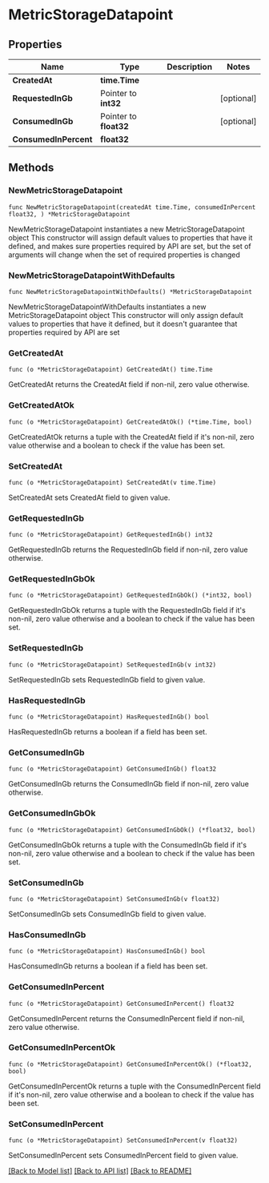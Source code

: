 # MetricStorageDatapoint

## Properties

Name | Type | Description | Notes
------------ | ------------- | ------------- | -------------
**CreatedAt** | **time.Time** |  | 
**RequestedInGb** | Pointer to **int32** |  | [optional] 
**ConsumedInGb** | Pointer to **float32** |  | [optional] 
**ConsumedInPercent** | **float32** |  | 

## Methods

### NewMetricStorageDatapoint

`func NewMetricStorageDatapoint(createdAt time.Time, consumedInPercent float32, ) *MetricStorageDatapoint`

NewMetricStorageDatapoint instantiates a new MetricStorageDatapoint object
This constructor will assign default values to properties that have it defined,
and makes sure properties required by API are set, but the set of arguments
will change when the set of required properties is changed

### NewMetricStorageDatapointWithDefaults

`func NewMetricStorageDatapointWithDefaults() *MetricStorageDatapoint`

NewMetricStorageDatapointWithDefaults instantiates a new MetricStorageDatapoint object
This constructor will only assign default values to properties that have it defined,
but it doesn't guarantee that properties required by API are set

### GetCreatedAt

`func (o *MetricStorageDatapoint) GetCreatedAt() time.Time`

GetCreatedAt returns the CreatedAt field if non-nil, zero value otherwise.

### GetCreatedAtOk

`func (o *MetricStorageDatapoint) GetCreatedAtOk() (*time.Time, bool)`

GetCreatedAtOk returns a tuple with the CreatedAt field if it's non-nil, zero value otherwise
and a boolean to check if the value has been set.

### SetCreatedAt

`func (o *MetricStorageDatapoint) SetCreatedAt(v time.Time)`

SetCreatedAt sets CreatedAt field to given value.


### GetRequestedInGb

`func (o *MetricStorageDatapoint) GetRequestedInGb() int32`

GetRequestedInGb returns the RequestedInGb field if non-nil, zero value otherwise.

### GetRequestedInGbOk

`func (o *MetricStorageDatapoint) GetRequestedInGbOk() (*int32, bool)`

GetRequestedInGbOk returns a tuple with the RequestedInGb field if it's non-nil, zero value otherwise
and a boolean to check if the value has been set.

### SetRequestedInGb

`func (o *MetricStorageDatapoint) SetRequestedInGb(v int32)`

SetRequestedInGb sets RequestedInGb field to given value.

### HasRequestedInGb

`func (o *MetricStorageDatapoint) HasRequestedInGb() bool`

HasRequestedInGb returns a boolean if a field has been set.

### GetConsumedInGb

`func (o *MetricStorageDatapoint) GetConsumedInGb() float32`

GetConsumedInGb returns the ConsumedInGb field if non-nil, zero value otherwise.

### GetConsumedInGbOk

`func (o *MetricStorageDatapoint) GetConsumedInGbOk() (*float32, bool)`

GetConsumedInGbOk returns a tuple with the ConsumedInGb field if it's non-nil, zero value otherwise
and a boolean to check if the value has been set.

### SetConsumedInGb

`func (o *MetricStorageDatapoint) SetConsumedInGb(v float32)`

SetConsumedInGb sets ConsumedInGb field to given value.

### HasConsumedInGb

`func (o *MetricStorageDatapoint) HasConsumedInGb() bool`

HasConsumedInGb returns a boolean if a field has been set.

### GetConsumedInPercent

`func (o *MetricStorageDatapoint) GetConsumedInPercent() float32`

GetConsumedInPercent returns the ConsumedInPercent field if non-nil, zero value otherwise.

### GetConsumedInPercentOk

`func (o *MetricStorageDatapoint) GetConsumedInPercentOk() (*float32, bool)`

GetConsumedInPercentOk returns a tuple with the ConsumedInPercent field if it's non-nil, zero value otherwise
and a boolean to check if the value has been set.

### SetConsumedInPercent

`func (o *MetricStorageDatapoint) SetConsumedInPercent(v float32)`

SetConsumedInPercent sets ConsumedInPercent field to given value.



[[Back to Model list]](../README.md#documentation-for-models) [[Back to API list]](../README.md#documentation-for-api-endpoints) [[Back to README]](../README.md)


